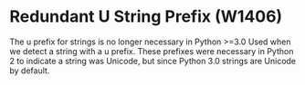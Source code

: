 # Redundant U String Prefix (W1406)

The u prefix for strings is no longer necessary in Python \>=3.0 Used
when we detect a string with a u prefix. These prefixes were necessary
in Python 2 to indicate a string was Unicode, but since Python 3.0
strings are Unicode by default.
